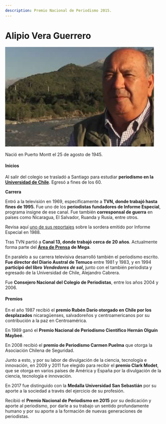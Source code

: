 ```yaml
---
description: Premio Nacional de Periodismo 2015.
---
```


# Alipio Vera Guerrero

![Alipio Vera. Foto: Mega.](../../.gitbook/assets/alipiovera.jpg)

Nació en Puerto Montt el 25 de agosto de 1945.

#### Inicios

Al salir del colegio se trasladó a Santiago para estudiar **periodismo en la** [**Universidad de Chile**](http://www.uchile.cl/portal/presentacion/historia/grandes-figuras/premios-nacionales/periodismo/94747/alipio-vera-guerrero). Egresó a fines de los 60.

**Carrera**

Entró a la televisión en 1969, específicamente a **TVN, donde trabajó hasta fines de 1995.** Fue uno de los **periodistas fundadores de Informe Especial**, programa insigne de ese canal. Fue también **corresponsal de guerra** en países como Nicaragua, El Salvador, Ruanda y Rusia, entre otros.

Revisa aquí [uno de sus reportajes](https://www.youtube.com/watch?v=TfRpL6AVnB4) sobre la sordera emitido por Informe Especial en 1988.

Tras TVN partió a **Canal 13, donde trabajó cerca de 20 años**. Actualmente forma parte del [**Área de Prensa**](https://www.ahoranoticias.cl/noticias/nacional/alipio-vera-fue-reconocido-con-el-premio-nacional-de-periodismo-2013.html) **de Mega**.

En paralelo a su carrera televisiva desarrolló también el periodismo escrito. **Fue director del Diario Austral de Temuco** entre 1981 y 1983, y en 1994 **participó del libro** _**Vendedores de sol**_**,** junto con el también periodista y egresado de la Universidad de Chile, Alejandro Cabrera.

Fue **Consejero Nacional del Colegio de Periodistas**, entre los años 2004 y 2006.

#### Premios

En el año 1987 recibió el **premio Rubén Darío otorgado en Chile por los desplazados** nicaragüenses, salvadoreños y centroamericanos por su contribución a la paz en Centroamérica.

En 1989 ganó el **Premio Nacional de Periodismo Científico Hernán Olguín Maybeé**.

En 2008 recibió el **premio de Periodismo Carmen Puelma** que otorga la Asociación Chilena de Seguridad.

Junto a esto, y por su labor de divulgación de la ciencia, tecnología e innovación, en 2009 y 2011 fue elegido para recibir el **premio Clark Modet**, que se otorga en varios países de América y España por la divulgación de la ciencia, tecnología e innovación.

En 2017 fue distinguido con la **Medalla Universidad San Sebastián** por su aporte a la sociedad a través del ejercicio de su profesión.

Recibió el **Premio Nacional de Periodismo en 2015** por su dedicación y aporte al periodismo, por darle a su trabajo un sentido profundamente humano y por su aporte a la formación de nuevas generaciones de periodistas.

